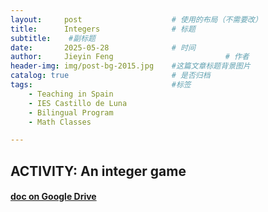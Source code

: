 ```yaml
---
layout:     post   				    # 使用的布局（不需要改）
title:      Integers 				# 标题 
subtitle:    #副标题
date:       2025-05-28 				# 时间
author:     Jieyin Feng 						# 作者
header-img: img/post-bg-2015.jpg 	#这篇文章标题背景图片
catalog: true 						# 是否归档
tags:								#标签
    - Teaching in Spain 
    - IES Castillo de Luna
    - Bilingual Program
    - Math Classes

---
```


## ACTIVITY: An integer game

#### [doc on Google Drive](https://docs.google.com/document/d/1gl4fRTE-3SNZ8SNaGUK-VBcAa0PuR5ko/edit?usp=sharing&ouid=103086183032334531092&rtpof=true&sd=true)
